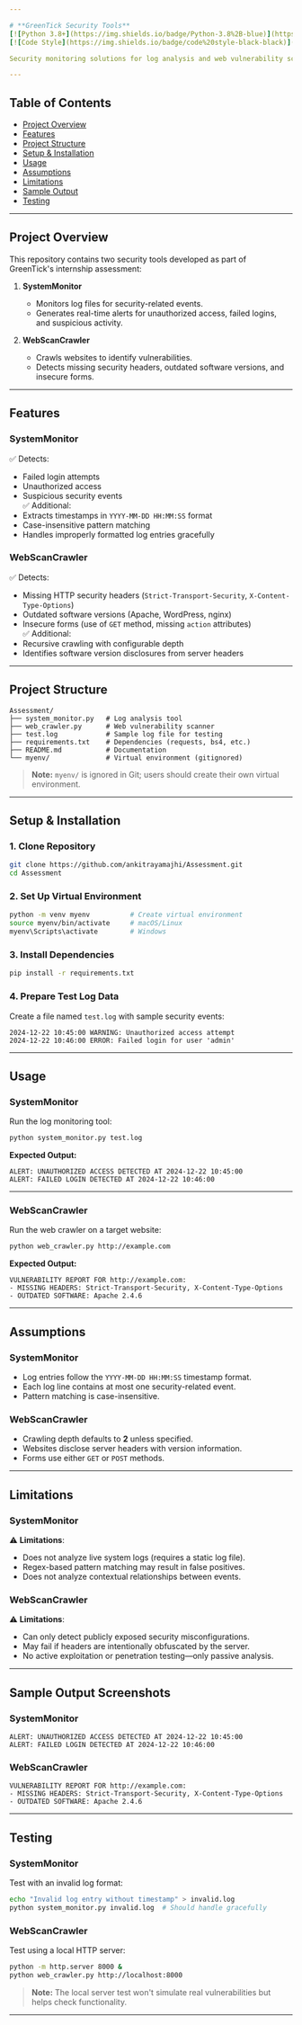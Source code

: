 ```yaml
---

# **GreenTick Security Tools**
[![Python 3.8+](https://img.shields.io/badge/Python-3.8%2B-blue)](https://www.python.org/)  
[![Code Style](https://img.shields.io/badge/code%20style-black-black)](https://github.com/psf/black)

Security monitoring solutions for log analysis and web vulnerability scanning.

---
```


## **Table of Contents**
- [Project Overview](#project-overview)
- [Features](#features)
- [Project Structure](#project-structure)
- [Setup & Installation](#setup--installation)
- [Usage](#usage)
- [Assumptions](#assumptions)
- [Limitations](#limitations)
- [Sample Output](#sample-output)
- [Testing](#testing)

---

## **Project Overview**

This repository contains two security tools developed as part of GreenTick's internship assessment:

1. **SystemMonitor**  
   - Monitors log files for security-related events.  
   - Generates real-time alerts for unauthorized access, failed logins, and suspicious activity.

2. **WebScanCrawler**  
   - Crawls websites to identify vulnerabilities.  
   - Detects missing security headers, outdated software versions, and insecure forms.

---

## **Features**

### **SystemMonitor**
✅ Detects:  
   - Failed login attempts  
   - Unauthorized access  
   - Suspicious security events  
✅ Additional:  
   - Extracts timestamps in `YYYY-MM-DD HH:MM:SS` format  
   - Case-insensitive pattern matching  
   - Handles improperly formatted log entries gracefully  

### **WebScanCrawler**
✅ Detects:  
   - Missing HTTP security headers (`Strict-Transport-Security`, `X-Content-Type-Options`)  
   - Outdated software versions (Apache, WordPress, nginx)  
   - Insecure forms (use of `GET` method, missing `action` attributes)  
✅ Additional:  
   - Recursive crawling with configurable depth  
   - Identifies software version disclosures from server headers  

---

## **Project Structure**

```
Assessment/
├── system_monitor.py   # Log analysis tool
├── web_crawler.py      # Web vulnerability scanner
├── test.log            # Sample log file for testing
├── requirements.txt    # Dependencies (requests, bs4, etc.)
├── README.md           # Documentation
└── myenv/              # Virtual environment (gitignored)
```

> **Note:** `myenv/` is ignored in Git; users should create their own virtual environment.

---

## **Setup & Installation**

### **1. Clone Repository**
```bash
git clone https://github.com/ankitrayamajhi/Assessment.git
cd Assessment
```

### **2. Set Up Virtual Environment**
```bash
python -m venv myenv          # Create virtual environment
source myenv/bin/activate     # macOS/Linux
myenv\Scripts\activate        # Windows
```

### **3. Install Dependencies**
```bash
pip install -r requirements.txt
```

### **4. Prepare Test Log Data**  
Create a file named `test.log` with sample security events:
```
2024-12-22 10:45:00 WARNING: Unauthorized access attempt
2024-12-22 10:46:00 ERROR: Failed login for user 'admin'
```

---

## **Usage**

### **SystemMonitor**
Run the log monitoring tool:
```bash
python system_monitor.py test.log
```
**Expected Output:**
```
ALERT: UNAUTHORIZED ACCESS DETECTED AT 2024-12-22 10:45:00
ALERT: FAILED LOGIN DETECTED AT 2024-12-22 10:46:00
```

---

### **WebScanCrawler**
Run the web crawler on a target website:
```bash
python web_crawler.py http://example.com
```
**Expected Output:**
```
VULNERABILITY REPORT FOR http://example.com:
- MISSING HEADERS: Strict-Transport-Security, X-Content-Type-Options
- OUTDATED SOFTWARE: Apache 2.4.6
```

---

## **Assumptions**

### **SystemMonitor**
- Log entries follow the `YYYY-MM-DD HH:MM:SS` timestamp format.
- Each log line contains at most one security-related event.
- Pattern matching is case-insensitive.

### **WebScanCrawler**
- Crawling depth defaults to **2** unless specified.
- Websites disclose server headers with version information.
- Forms use either `GET` or `POST` methods.

---

## **Limitations**

### **SystemMonitor**
⚠️ **Limitations**:  
- Does not analyze live system logs (requires a static log file).  
- Regex-based pattern matching may result in false positives.  
- Does not analyze contextual relationships between events.  

### **WebScanCrawler**
⚠️ **Limitations**:  
- Can only detect publicly exposed security misconfigurations.  
- May fail if headers are intentionally obfuscated by the server.  
- No active exploitation or penetration testing—only passive analysis.  

---

## **Sample Output Screenshots**

### **SystemMonitor**
```
ALERT: UNAUTHORIZED ACCESS DETECTED AT 2024-12-22 10:45:00
ALERT: FAILED LOGIN DETECTED AT 2024-12-22 10:46:00
```

### **WebScanCrawler**
```
VULNERABILITY REPORT FOR http://example.com:
- MISSING HEADERS: Strict-Transport-Security, X-Content-Type-Options
- OUTDATED SOFTWARE: Apache 2.4.6
```

---

## **Testing**

### **SystemMonitor**
Test with an invalid log format:
```bash
echo "Invalid log entry without timestamp" > invalid.log
python system_monitor.py invalid.log  # Should handle gracefully
```

### **WebScanCrawler**
Test using a local HTTP server:
```bash
python -m http.server 8000 &
python web_crawler.py http://localhost:8000
```
> **Note:** The local server test won't simulate real vulnerabilities but helps check functionality.

---
